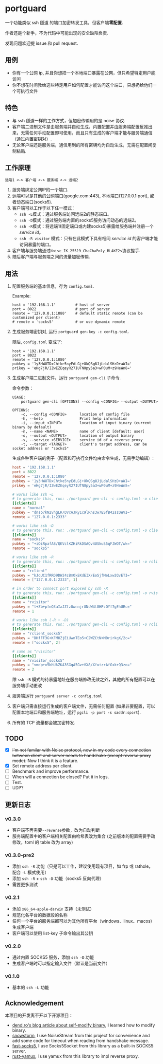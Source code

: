# portguard

一个功能类似 ssh 隧道 的端口加密转发工具，但客户端**零配置**.

作者还是个新手，不为代码中可能出现的安全缺陷负责.

发现问题欢迎提 issue 和 pull request.

## 用例

- 你有一个公网 ip, 并且你想把一个本地端口暴露在公网，但只希望特定用户能访问
- 你不想花时间教给这些特定用户如何配置才能访问这个端口，只想扔给他们一个可执行文件

## 特色

- 与 ssh 隧道一样的工作方式，但加密传输用的是 noise 协议.
- 客户端二进制文件是由服务端并自动生成，内置配置并由服务端配置反推出来，无需任何手动配置即可使用，而且只有生成的客户端才能与服务端通信（通过内置密钥对）.
- 无论客户端还是服务端，通信用到的所有密钥均为自动生成，无需在配置间复制粘贴.

## 工作原理

```
远端1 <-> 客户端 <-> 服务端 <-> 远端2
```

1. 服务端绑定公网IP的一个端口.
2. 远端可以是其他的公网端口(google.com:443), 本地端口(127.0.0.1:port), 或者动态端口(socks5).
3. 客户端可以工作于以下任一模式：
	- `ssh -L`模式：通过服务端访问远端2的静态端口。
	- `ssh -D`模式：通过服务端内置的socks5服务访问动态的远端2。
	- `ssh -R`模式：将远端1(固定端口或内建socks5)暴露给服务端并注册一个 _service id_。
	- `ssh -R visitor` 模式：只有在此模式下具有相同 _service id_ 的客户端才能访问暴露的端口。
4. 客户端与服务端通过`Noise_IK_25519_ChaChaPoly_BLAKE2s`协议握手.
5. 随后客户端与服务端之间的流量加密传输.

## 用法

1. 配置服务端的基本信息，存为 `config.toml`.

	Example:
	```
	host = '192.168.1.1'         # host of server
	port = 8022                  # port of server
	remote = '127.0.0.1:1080'    # default static remote (can be customized per client)
	# remote = 'socks5'          # or use dynamic remote
	```

2. 生成服务端密钥对, 运行 `portguard gen-key -c config.toml`.

	随后, `config.toml` 变成了:
	```
	host = '192.168.1.1'
	port = 8022
	remote = '127.0.0.1:1080'
	pubkey = '1y3HW8TDxChtke5nyEdLGj+OkQSg8JjLdalSHzD+aWI='
	prikey = 'eHg7jR/IZwEZEqeyR27IUTN0py5a3+wP0uM+z9HeWn8='
	```

2. 生成客户端二进制文件，运行 `portguard gen-cli` 子命令.

	命令参数：
	```
	USAGE:
	    portguard gen-cli [OPTIONS] --config <CONFIG> --output <OUTPUT>

	OPTIONS:
	    -c, --config <CONFIG>      location of config file
	    -h, --help                 Print help information
	    -i, --input <INPUT>        location of input binary (current binary by default)
	    -n, --name <NAME>          name of client [default: user]
	    -o, --output <OUTPUT>      location of output binary
	    -s, --service <SERVICE>    service id of a reverse proxy
	    -t, --target <TARGET>      client's target address, can be socket address or "socks5"
	```

	生成各种客户端的例子（配置和可执行文件均由命令生成，无需手动编辑）:

	```toml
	host = '192.168.1.1'
	port = 8022
	remote = '127.0.0.1:1080'
	pubkey = '1y3HW8TDxChtke5nyEdLGj+OkQSg8JjLdalSHzD+aWI='
	prikey = 'eHg7jR/IZwEZEqeyR27IUTN0py5a3+wP0uM+z9HeWn8='

	# works like ssh -L
	# to generate this, run: ./portguard gen-cli -c config.toml -o client -t 127.0.0.1:2333
	[[clients]]
	name = "normal"
	pubkey = "dnso7kN2vhgLR/DVcAJRy1c9lRns3w7ESfB42szQWVI="
	remote = "127.0.0.1:2333"

	# works like ssh -D
	# to generate this, run: ./portguard gen-cli -c config.toml -o client_socks5 -t socks5
	[[clients]]
	name = "socks5"
	pubkey = "+iOiRpafA8/QKVclKZHiRkDSAQv4USkuS5qFJWOT/wk="
	remote = "socks5"

	# works like ssh -R
	# to generate this, run: ./portguard gen-cli -c config.toml -o rclient -s 1 -t 127.0.0.1:2333
	[[clients]]
	name = "rclient"
	pubkey = "kJqUC1fRRD9DW24zBmOkEKdEIX/EoSjfMeLxw2QvETI="
	remote = ["127.0.0.1:2333", 1]

	# in order to connect port exposed by ssh -R
	# to generate this, run: ./portguard gen-cli -c config.toml -o rvisitor -s 1
	[[clients]]
	name = "rvisitor"
	pubkey = "t+Zb+pfnQ3aIaJZfz0wnnjrUNcW4t8HPzOYf7gEhURc="
	remote = 1

	# works like ssh (-R + -D)
	# to generate this, run: ./portguard gen-cli -c config.toml -o rclient -s 2 -t socks5
	[[clients]]
	name = "rclient_socks5"
	pubkey = "DHfFF3G+KFMHZjEiUwmTEo5+C2WZCtN+M0rirkgX/2c="
	remote = ["socks5", 2]

	# same as "rvisitor"
	[[clients]]
	name = "rvisitor_socks5"
	pubkey = "vmdp+x5bhUkZKA3SGqA5Gv+VX8/XfutzrAfGxk+Q3zo="
	remote = 2
	```

	除 `ssh -R` 模式的待暴露地址在服务端修改无效之外，其他的所有配置可以在服务端手动更改

3. 服务端运行 `portguard server -c config.toml`

4. 客户端只需直接运行生成的客户端文件，无需任何配置 (如果非要配置，可以配置本地端口和服务端地址，运行 `pgcli -p port -s saddr:sport`).

5. 所有的 TCP 流量都会被加密转发.

## TODO

- [x] ~~I'm not familar with Noise protocol, now in my code every connection between client and server needs to handshake (except reverse proxy mode).~~ Now I think it is a feature.
- [x] Set remote address per client.
- [ ] Benchmark and improve performance.
- [ ] When will a connection be closed?  Put it in logs.
- [ ] Test.
- [ ] UDP?

## 更新日志

### v0.3.0
- 客户端不再需要`--reverse`参数，改为自动判断
- 服务端配置中的客户端相关配置由哈希表改为集合 (之前版本的配置需要手动修改，toml 的 table 改为 array)

### v0.3.0-pre2
- 添加 `ssh -R` 功能（只是可以工作，建议使用现有项目，如 frp 或 rathole， 配合 `-L` 模式使用）
- 添加 `ssh -R` + `ssh -D` 功能（socks5 反向代理）
- 需要更多测试

### v0.2.1
- 添加 `x86_64-apple-darwin` 支持（未测试）
- 规范化各平台的数据段的名称
- 任何一个平台的服务端都可以为其他所有平台（windows、linux、macos）生成客户端
- 客户端可以使用 list-key 子命令输出其公钥

### v0.2.0
- 通过内置 SOCKS5 服务，添加 `ssh -D` 功能
- 生成客户端时可以指定输入文件（默认是当前文件）

### v0.1.0
- 基本的 `ssh -L` 功能


## Acknowledgement

本项目的开发离不开以下开源项目：

- [dend.ro's blog article about self-modify binary](https://blog.dend.ro/self-modifying-rust/), I learned how to modify binary.
- [snowstorm](https://github.com/black-binary/snowstorm), I use NoiseStream from this project for convenience
and add some code for timeout when reading from handshake message.
- [fast-socks5](https://github.com/dizda/fast-socks5), I use Socks5Socket from this library as a built-in SOCKS5 server.
- [rust-yamux](https://github.com/libp2p/rust-yamux), I use yamux from this library to impl reverse proxy.